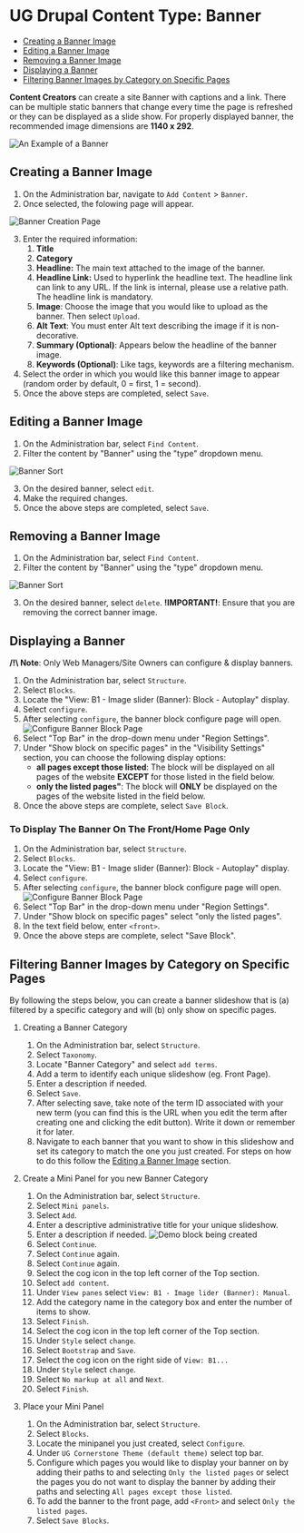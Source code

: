 # UG Drupal Content Type: Banner

* [Creating a Banner Image](howto-banner.md#creating-a-banner-image)
* [Editing a Banner Image](howto-banner.md#editing-a-banner-image)
* [Removing a Banner Image](howto-banner.md#removing-a-banner-image)
* [Displaying a Banner](howto-banner.md#displaying-a-banner)
* [Filtering Banner Images by Category on Specific Pages](howto-banner.md#filtering-banner-images-by-category-on-specific-pages)

**Content Creators** can create a site Banner with captions and a link. There can be multiple static banners that change every time the page is refreshed or they can be displayed as a slide show. For properly displayed banner, the recommended image dimensions are **1140 x 292**.

![An Example of a Banner](/images/baex.png)

## Creating a Banner Image

1. On the Administration bar, navigate to `Add Content` > `Banner`.
3. Once selected, the folowing page will appear.

 ![Banner Creation Page](/images/bannerCreate.png)
 
3. Enter the required information:
    1. **Title**
    2. **Category**
    3. **Headline:** The main text attached to the image of the banner.
    4. **Headline Link:** Used to hyperlink the headline text. The headline link can link to any URL. If the link is internal, please use a relative path. The headline link is mandatory.
    5. **Image**: Choose the image that you would like to upload as the banner. Then select `Upload`.
    6. **Alt Text**: You must enter Alt text describing the image if it is non-decorative.
    7. **Summary (Optional)**: Appears below the headline of the banner image.
    8. **Keywords (Optional)**: Like tags, keywords are a filtering mechanism.
6. Select the order in which you would like this banner image to appear (random order by default, 0 = first, 1 = second).
7. Once the above steps are completed, select `Save`.

## Editing a Banner Image
1. On the Administration bar, select `Find Content`.
2. Filter the content by "Banner" using the "type" dropdown menu.

 ![Banner Sort](/images/filterBanner.png)
 
3. On the desired banner, select `edit`.
4. Make the required changes.
5. Once the above steps are completed, select `Save`.

## Removing a Banner Image

1. On the Administration bar, select `Find Content`.
2. Filter the content by "Banner" using the "type" dropdown menu.

 ![Banner Sort](/images/filterBanner.png)
 
3. On the desired banner, select `delete`. **!IMPORTANT!**: Ensure that you are removing the correct banner image.

## Displaying a Banner

**/!\ Note**: Only Web Managers/Site Owners can configure & display banners.

1. On the Administration bar, select `Structure`.
2. Select `Blocks`.
3. Locate the "View: B1 - Image slider (Banner): Block - Autoplay" display.
4. Select `configure`.
5. After selecting `configure`, the banner block configure page will open.
 ![Configure Banner Block Page](/images/configureBannerBlock.png)
4. Select "Top Bar" in the drop-down menu under "Region Settings".
5. Under "Show block on specific pages" in the "Visibility Settings" section, you can choose the following display options:
    * **all pages except those listed**: The block will be displayed on all pages of the website **EXCEPT** for those listed in the field below.
    * **only the listed pages"**: The block will **ONLY** be displayed on the pages of the website listed in the field below.
6. Once the above steps are complete, select `Save Block`.

### To Display The Banner On The Front/Home Page Only

1. On the Administration bar, select `Structure`.
2. Select `Blocks`.
3. Locate the "View: B1 - Image slider (Banner): Block - Autoplay" display.
4. Select `configure`.
5. After selecting `configure`, the banner block configure page will open.
 ![Configure Banner Block Page](/images/configureBannerBlock.png)
4. Select "Top Bar" in the drop-down menu under "Region Settings".
5. Under "Show block on specific pages" select "only the listed pages".
6. In the text field below, enter `<front>`.
7. Once the above steps are complete, select "Save Block".



## Filtering Banner Images by Category on Specific Pages
By following the steps below, you can create a banner slideshow that is (a) filtered by a specific category and will (b) only show on specific pages.

1. Creating a Banner Category
    1. On the Administration bar, select `Structure`.
    2. Select `Taxonomy`.
    3. Locate "Banner Category" and select `add terms`.
    4. Add a term to identify each unique slideshow (eg. Front Page).
    5. Enter a description if needed.
    6. Select `Save`.
    7. After selecting save, take note of the term ID associated with your new term (you can find this is the URL when you edit the term after creating one and clicking the edit button). Write it down or remember it for later.
   8. Navigate to each banner that you want to show in this slideshow and set its category to match the one you just created. For steps on how to do this follow the [Editing a Banner Image](howto-banner.md#editing-a-banner-image) section. 

2. Create a Mini Panel for you new Banner Category
    1. On the Administration bar, select `Structure`.
    2. Select `Mini panels`.
    3. Select `Add`.
    4. Enter a descriptive administrative title for your unique slideshow.
    5. Enter a description if needed.
    ![Demo block being created](/images/createBannerPanel.jpg)
    6. Select `Continue`. 
    7. Select `Continue` again. 
    8. Select `Continue` again.
    9. Select the cog icon in the top left corner of the Top section.
    10. Select `add content`.
    11. Under `View panes` select `View: B1 - Image lider (Banner): Manual`.
    12. Add the category name in the category box and enter the number of items to show.
    13. Select `Finish`.
    14. Select the cog icon in the top left corner of the Top section.
    15. Under `Style` select `change`.
    16. Select `Bootstrap` and `Save`.
    17. Select the cog icon on the right side of `View: B1...` 
    18. Under `Style` select `change`. 
    19. Select `No markup at all` and `Next`.
    20. Select `Finish`.

3. Place your Mini Panel
    1. On the Administration bar, select `Structure`.
    2. Select `Blocks`.
    3. Locate the minipanel you just created, select `Configure`.
    4. Under `UG Cornerstone Theme (default theme)` select top bar.
    5. Configure which pages you would like to display your banner on by adding their paths to and selecting `Only the listed pages` or select the pages you do not want to display the banner by adding their paths and selecting `All pages except those listed`.
    6. To add the banner to the front page, add `<Front>` and select `Only the listed pages`.
    6. Select `Save Blocks`.

